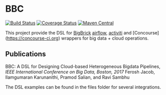 # BBC
[![Build Status](https://travis-ci.org/recipegrace/BBC.svg?branch=master)](https://travis-ci.org/recipegrace/BBC)
[![Coverage Status](https://coveralls.io/repos/github/recipegrace/BBC/badge.svg?branch=master)](https://coveralls.io/github/recipegrace/BBC?branch=master)
[![Maven Central](https://maven-badges.herokuapp.com/maven-central/com.recipegrace/bigbricks-core_2.12/badge.svg)](https://maven-badges.herokuapp.com/maven-central/com.recipegrace/bigbricks-core_2.12)


This project provide the DSL for [BigBrick](https://github.com/recipegrace/BigBricks) 
[airflow](https://airflow.apache.org), [activiti](https://www.activiti.org) and [Concourse] (https://concourse-ci.org) wrappers for big data + cloud operations. 

## Publications
BBC: A DSL for Designing Cloud-based Heterogeneous Bigdata Pipelines, <i>IEEE International Conference on Big Data, Boston, 2017 </i>
Ferosh Jacob, Ilamgumaran Karunanithi, Pramod Salian, and Ravi Sambhu

The DSL examples can be found in the files folder for several integrations. 